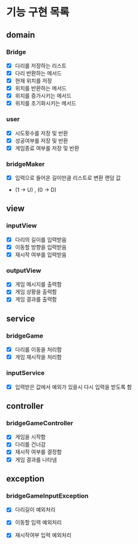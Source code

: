 # 기능 구현 목록

## domain

### Bridge

- [x] 다리를 저장하는 리스트
- [x] 다리 반환하는 메서드
- [x] 현재 위치를 저장
- [x] 위치를 반환하는 메서드
- [x] 위치를 증가시키는 메서드
- [x] 위치를 초기화시키는 메서드

### user

- [x] 시도횟수를 저장 및 반환
- [x] 성공여부를 저장 및 반환
- [x] 게임종료 여부를 저장 및 반환

### bridgeMaker

- [x] 입력으로 들어온 길이만큼 리스트로 변환 랜덤 값
- (1 -> U) , (0 -> D)

## view

### inputView

- [x] 다리의 길이를 입력받음
- [x] 이동할 방향을 입력받음
- [x] 재시작 여부를 입력받음

### outputView

- [x] 게임 메시지를 출력함
- [x] 게임 상황을 출력함
- [x] 게임 결과를 출력함

## service

### bridgeGame

- [x] 다리를 이동을 처리함
- [x] 게임 재시작을 처리함

### inputService

- [x] 입력받은 값에서 예외가 있을시 다시 입력을 받도록 함

## controller

### bridgeGameController

- [x] 게임을 시작함
- [x] 다리를 건너감
- [x] 재시작 여부를 결정함
- [X] 게임 결과를 나타냄

## exception

### bridgeGameInputException

- [x] 다리길이 예외처리
- [x] 이동할 입력 예외처리
- [x] 재시작여부 입력 예외처리

